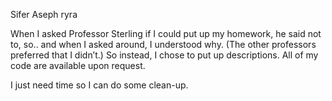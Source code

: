 Sifer Aseph
ryra

When I asked Professor Sterling if I could put up my homework, he said not to, so.. and when I asked around, I understood why. (The other professors preferred that I didn’t.) So instead, I chose to put up descriptions. All of my code are available upon request. 

I just need time so I can do some clean-up.
